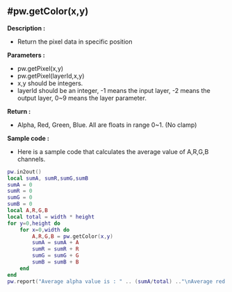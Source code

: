 #pw.getColor(x,y)
---

**Description :**

- Return the pixel data in specific position

**Parameters :**

- pw.getPixel(x,y)
- pw.getPixel(layerId,x,y)
- x,y should be integers. 
- layerId should be an integer, -1 means the input layer, -2 means the output layer, 0~9 means the layer parameter. 
		
**Return :**

- Alpha, Red, Green, Blue. All are floats in range 0~1. (No clamp)

**Sample code :**
- Here is a sample code that calculates the average value of A,R,G,B channels. 
```lua:getColor.lua
pw.in2out()
local sumA, sumR,sumG,sumB
sumA = 0
sumR = 0
sumG = 0
sumB = 0
local A,R,G,B 
local total = width * height
for y=0,height do
	for x=0,width do
		A,R,G,B = pw.getColor(x,y)
		sumA = sumA + A
		sumR = sumR + R
		sumG = sumG + G
		sumB = sumB + B
	end
end
pw.report("Average alpha value is : " .. (sumA/total) .."\nAverage red value is : " .. (sumR/total).."\nAverage green value is : " .. (sumG/total).."\nAverage blue value is : " .. (sumB/total))
```